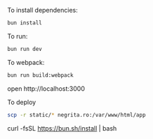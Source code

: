 To install dependencies:
```sh
bun install
```

To run:
```sh
bun run dev
```

To webpack:
```sh
bun run build:webpack
```

open http://localhost:3000

To deploy
```sh
scp -r static/* negrita.ro:/var/www/html/app
```


curl -fsSL https://bun.sh/install | bash
